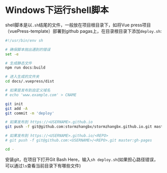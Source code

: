 # Windows下运行shell脚本

shell脚本是以`.sh`结尾的文件，一般放在项目根目录下，如将Vue press项目（vuePress-template）部署到github pagas上，在目录根目录下添加`deploy.sh`:

```sh
#!/usr/bin/env sh

# 确保脚本抛出遇到的错误
set -e

# 生成静态文件
npm run docs:build

# 进入生成的文件夹
cd docs/.vuepress/dist

# 如果是发布到自定义域名
# echo 'www.example.com' > CNAME

git init
git add -A
git commit -m 'deploy'

# 如果发布到 https://<USERNAME>.github.io
git push -f git@github.com:stormzhangbx/stormzhangbx.github.io.git master

# 如果发布到 https://<USERNAME>.github.io/<REPO>
# git push -f git@github.com:<USERNAME>/<REPO>.git master:gh-pages

cd -
```

安装git，在项目下打开Git Bash Here，输入`sh deploy.sh`(如果担心路径错误，可以通过`ls`查看当前目录下有哪些文件)
